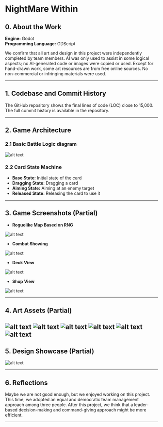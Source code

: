 # NightMare Within

## 0. About the Work

**Engine:** Godot  
**Programming Language:** GDScript

We confirm that all art and design in this project were independently completed by team members. AI was only used to assist in some logical aspects; no AI-generated code or images were copied or used. Except for hand-drawn work, some art resources are from free online sources. No non-commercial or infringing materials were used.

---

## 1. Codebase and Commit History

The GitHub repository shows the final lines of code (LOC) close to 15,000. The full commit history is available in the repository.

---

## 2. Game Architecture

### 2.1 Basic Battle Logic diagram 

![alt text](NightMare_Within/Intro/image0.png)

### 2.2 Card State Machine

- **Base State:** Initial state of the card  
- **Dragging State:** Dragging a card  
- **Aiming State:** Aiming at an enemy target  
- **Released State:** Releasing the card to use it

---

## 3. Game Screenshots (Partial)

- **Roguelike Map Based on RNG**  

![alt text](NightMare_Within/Intro/image.png)

- **Combat Showing** 

![alt text](NightMare_Within/Intro/image-1.png)

- **Deck View** 

![alt text](NightMare_Within/Intro/image-2.png)

- **Shop View**

![alt text](NightMare_Within/Intro/image-3.png)

---

## 4. Art Assets (Partial)
![alt text](NightMare_Within/Intro/image-5.png)
![alt text](NightMare_Within/Intro/image-7.png)
![alt text](NightMare_Within/Intro/image-8.png)
![alt text](NightMare_Within/Intro/image-9.png)
![alt text](NightMare_Within/Intro/image-10.png)
![alt text](NightMare_Within/Intro/image-11.png)
---

## 5. Design Showcase (Partial)

![alt text](NightMare_Within/Intro/image-12.png)

---

## 6. Reflections

Maybe we are not good enough, but we enjoyed working on this project.
This time, we adopted an equal and democratic team management approach among three people. After this project, we think that a leader-based decision-making and command-giving approach might be more efficient.

---
